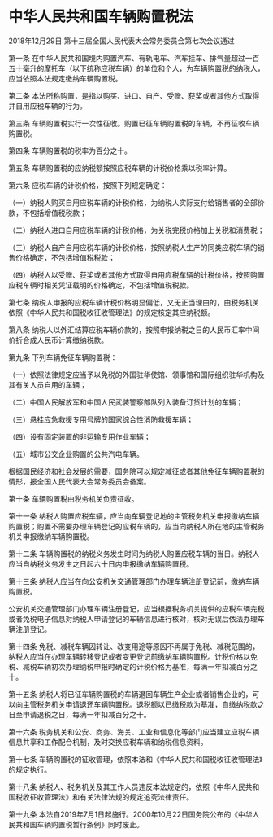 # 中华人民共和国车辆购置税法

2018年12月29日 第十三届全国人民代表大会常务委员会第七次会议通过

第一条 在中华人民共和国境内购置汽车、有轨电车、汽车挂车、排气量超过一百五十毫升的摩托车（以下统称应税车辆）的单位和个人，为车辆购置税的纳税人，应当依照本法规定缴纳车辆购置税。

第二条 本法所称购置，是指以购买、进口、自产、受赠、获奖或者其他方式取得并自用应税车辆的行为。

第三条 车辆购置税实行一次性征收。购置已征车辆购置税的车辆，不再征收车辆购置税。

第四条 车辆购置税的税率为百分之十。

第五条 车辆购置税的应纳税额按照应税车辆的计税价格乘以税率计算。

第六条 应税车辆的计税价格，按照下列规定确定：

（一）纳税人购买自用应税车辆的计税价格，为纳税人实际支付给销售者的全部价款，不包括增值税税款；

（二）纳税人进口自用应税车辆的计税价格，为关税完税价格加上关税和消费税；

（三）纳税人自产自用应税车辆的计税价格，按照纳税人生产的同类应税车辆的销售价格确定，不包括增值税税款；

（四）纳税人以受赠、获奖或者其他方式取得自用应税车辆的计税价格，按照购置应税车辆时相关凭证载明的价格确定，不包括增值税税款。

第七条 纳税人申报的应税车辆计税价格明显偏低，又无正当理由的，由税务机关依照《中华人民共和国税收征收管理法》的规定核定其应纳税额。

第八条 纳税人以外汇结算应税车辆价款的，按照申报纳税之日的人民币汇率中间价折合成人民币计算缴纳税款。

第九条 下列车辆免征车辆购置税：

（一）依照法律规定应当予以免税的外国驻华使馆、领事馆和国际组织驻华机构及其有关人员自用的车辆；

（二）中国人民解放军和中国人民武装警察部队列入装备订货计划的车辆；

（三）悬挂应急救援专用号牌的国家综合性消防救援车辆；

（四）设有固定装置的非运输专用作业车辆；

（五）城市公交企业购置的公共汽电车辆。

根据国民经济和社会发展的需要，国务院可以规定减征或者其他免征车辆购置税的情形，报全国人民代表大会常务委员会备案。

第十条 车辆购置税由税务机关负责征收。

第十一条 纳税人购置应税车辆，应当向车辆登记地的主管税务机关申报缴纳车辆购置税；购置不需要办理车辆登记的应税车辆的，应当向纳税人所在地的主管税务机关申报缴纳车辆购置税。

第十二条 车辆购置税的纳税义务发生时间为纳税人购置应税车辆的当日。纳税人应当自纳税义务发生之日起六十日内申报缴纳车辆购置税。

第十三条 纳税人应当在向公安机关交通管理部门办理车辆注册登记前，缴纳车辆购置税。

公安机关交通管理部门办理车辆注册登记，应当根据税务机关提供的应税车辆完税或者免税电子信息对纳税人申请登记的车辆信息进行核对，核对无误后依法办理车辆注册登记。

第十四条 免税、减税车辆因转让、改变用途等原因不再属于免税、减税范围的，纳税人应当在办理车辆转移登记或者变更登记前缴纳车辆购置税。计税价格以免税、减税车辆初次办理纳税申报时确定的计税价格为基准，每满一年扣减百分之十。

第十五条 纳税人将已征车辆购置税的车辆退回车辆生产企业或者销售企业的，可以向主管税务机关申请退还车辆购置税。退税额以已缴税款为基准，自缴纳税款之日至申请退税之日，每满一年扣减百分之十。

第十六条 税务机关和公安、商务、海关、工业和信息化等部门应当建立应税车辆信息共享和工作配合机制，及时交换应税车辆和纳税信息资料。

第十七条 车辆购置税的征收管理，依照本法和《中华人民共和国税收征收管理法》的规定执行。

第十八条 纳税人、税务机关及其工作人员违反本法规定的，依照《中华人民共和国税收征收管理法》和有关法律法规的规定追究法律责任。

第十九条 本法自2019年7月1日起施行。2000年10月22日国务院公布的《中华人民共和国车辆购置税暂行条例》同时废止。
